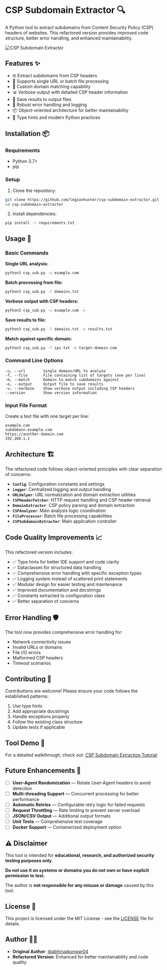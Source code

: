 # CSP Subdomain Extractor 🔍

A Python tool to extract subdomains from Content Security Policy (CSP) headers of websites. This refactored version provides improved code structure, better error handling, and enhanced maintainability.

![CSP Subdomain Extractor](https://github.com/user-attachments/assets/dffa58bd-a6da-4a5f-95c1-d47d619f5f7e)

## Features ✨

- 🌐 Extract subdomains from CSP headers
- 📁 Supports single URL or batch file processing
- 🎯 Custom domain matching capability
- 📊 Verbose output with detailed CSP header information
- 💾 Save results to output files
- 🔧 Robust error handling and logging
- 📦 Object-oriented architecture for better maintainability
- 🐍 Type hints and modern Python practices

## Installation 📦

### Requirements
- Python 3.7+
- pip

### Setup

1. Clone the repository:
```bash
git clone https://github.com/legionhunter/csp-subdomain-extractor.git
cd csp-subdomain-extractor
```

2. Install dependencies:
```bash
pip install -r requirements.txt
```

## Usage 🚀

### Basic Commands

**Single URL analysis:**
```bash
python3 csp_sub.py -u example.com
```

**Batch processing from file:**
```bash
python3 csp_sub.py -f domains.txt
```

**Verbose output with CSP headers:**
```bash
python3 csp_sub.py -u example.com -v
```

**Save results to file:**
```bash
python3 csp_sub.py -f domains.txt -o results.txt
```

**Match against specific domain:**
```bash
python3 csp_sub.py -f ips.txt -m target-domain.com
```

### Command Line Options

```
-u, --url        Single domain/URL to analyze
-f, --file       File containing list of targets (one per line)
-m, --match      Domain to match subdomains against
-o, --output     Output file to save results
-v, --verbose    Show verbose output including CSP headers
--version        Show version information
```

### Input File Format

Create a text file with one target per line:
```
example.com
subdomain.example.com
https://another-domain.com
192.168.1.1
```

## Architecture 🏗️

The refactored code follows object-oriented principles with clear separation of concerns:

- **`Config`**: Configuration constants and settings
- **`Logger`**: Centralized logging and output handling
- **`URLHelper`**: URL normalization and domain extraction utilities
- **`CSPHeaderFetcher`**: HTTP request handling and CSP header retrieval
- **`DomainExtractor`**: CSP policy parsing and domain extraction
- **`CSPAnalyzer`**: Main analysis logic coordination
- **`FileProcessor`**: Batch file processing capabilities
- **`CSPSubdomainExtractor`**: Main application controller

## Code Quality Improvements 📈

This refactored version includes:

- ✅ Type hints for better IDE support and code clarity
- ✅ Dataclasses for structured data handling
- ✅ Comprehensive error handling with specific exception types
- ✅ Logging system instead of scattered print statements
- ✅ Modular design for easier testing and maintenance
- ✅ Improved documentation and docstrings
- ✅ Constants extracted to configuration class
- ✅ Better separation of concerns

## Error Handling 🛡️

The tool now provides comprehensive error handling for:

- Network connectivity issues
- Invalid URLs or domains
- File I/O errors
- Malformed CSP headers
- Timeout scenarios

## Contributing 🤝

Contributions are welcome! Please ensure your code follows the established patterns:

1. Use type hints
2. Add appropriate docstrings
3. Handle exceptions properly
4. Follow the existing class structure
5. Update tests if applicable

## Tool Demo 📖

For a detailed walkthrough, check out: [CSP Subdomain Extraction Tutorial](https://medium.com/legionhunters/cspsub-extract-subdomains-from-csp-headers-4d0772f43603)

## Future Enhancements 🚧

- [ ] **User-Agent Randomization** — Rotate User-Agent headers to avoid detection
- [ ] **Multi-threading Support** — Concurrent processing for better performance
- [ ] **Automatic Retries** — Configurable retry logic for failed requests
- [ ] **Request Throttling** — Rate limiting to prevent server overload
- [ ] **JSON/CSV Output** — Additional output formats
- [ ] **Unit Tests** — Comprehensive test coverage
- [ ] **Docker Support** — Containerized deployment option

## ⚠️ Disclaimer

This tool is intended for **educational, research, and authorized security testing purposes only**.

**Do not use it on systems or domains you do not own or have explicit permission to test.**

The author is **not responsible for any misuse or damage** caused by this tool.

## License 📄

This project is licensed under the MIT License - see the [LICENSE](LICENSE) file for details.

## Author 👨‍💻

- **Original Author**: [@abhirupkonwar04](https://medium.com/@abhirupkonwar04)
- **Refactored Version**: Enhanced for better maintainability and code quality
